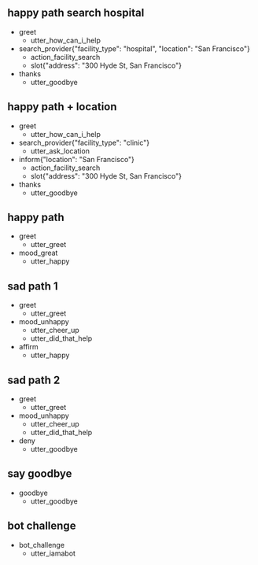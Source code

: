 ## happy path search hospital
* greet
  - utter_how_can_i_help
* search_provider{"facility_type": "hospital", "location": "San Francisco"}
  - action_facility_search
  - slot{"address": "300 Hyde St, San Francisco"}
* thanks
  - utter_goodbye

## happy path + location
* greet
  - utter_how_can_i_help
* search_provider{"facility_type": "clinic"}
  - utter_ask_location
* inform{"location": "San Francisco"}
  - action_facility_search
  - slot{"address": "300 Hyde St, San Francisco"}
* thanks
  - utter_goodbye


## happy path
* greet
  - utter_greet
* mood_great
  - utter_happy

## sad path 1
* greet
  - utter_greet
* mood_unhappy
  - utter_cheer_up
  - utter_did_that_help
* affirm
  - utter_happy

## sad path 2
* greet
  - utter_greet
* mood_unhappy
  - utter_cheer_up
  - utter_did_that_help
* deny
  - utter_goodbye

## say goodbye
* goodbye
  - utter_goodbye

## bot challenge
* bot_challenge
  - utter_iamabot
